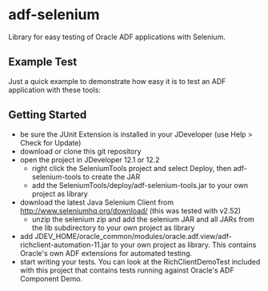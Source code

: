 # adf-selenium
Library for easy testing of Oracle ADF applications with Selenium.

## Example Test
Just a quick example to demonstrate how easy it is to test an ADF application with these tools:


## Getting Started
* be sure the JUnit Extension is installed in your JDeveloper (use Help > Check for Update)
* download or clone this git repository
* open the project in JDeveloper 12.1 or 12.2
  * right click the SeleniumTools project and select Deploy, then adf-selenium-tools to create the JAR
  * add the SeleniumTools/deploy/adf-selenium-tools.jar to your own project as library
* download the latest Java Selenium Client from http://www.seleniumhq.org/download/ (this was tested with v2.52)
  * unzip the selenium zip and add the selenium JAR and all JARs from the lib subdirectory to your own project as library
* add JDEV_HOME/oracle_common/modules/oracle.adf.view/adf-richclient-automation-11.jar to your own project as library. This contains Oracle's own ADF extensions for automated testing.
* start writing your tests. You can look at the RichClientDemoTest included with this project that contains tests running against Oracle's ADF Component Demo.
